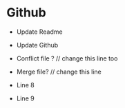 # Github

- Update Readme
- Update Github
- Conflict file ? // change this line too
- Merge file? // change this line

- Line 8
- Line 9